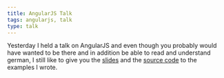 ```yaml
---
title: AngularJS Talk
tags: angularjs, talk
type: talk
---
```


Yesterday I held a talk on AngularJS and even though you probably would have wanted to be there and in addition be able to read and understand german, I still like to give you the [slides](/talks/angularjs-talk/index.html) and the [source code](https://github.com/xinitrc/ws20130530-angular-talk) to the examples I wrote.
